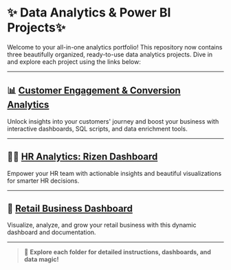 # ✨ Data Analytics & Power BI Projects✨

Welcome to your all-in-one analytics portfolio! This repository now contains three beautifully organized, ready-to-use data analytics projects. Dive in and explore each project using the links below:

---

## 📊 [Customer Engagement & Conversion Analytics](./Customer-Engagement-Analytics/README.md)
Unlock insights into your customers' journey and boost your business with interactive dashboards, SQL scripts, and data enrichment tools.

---

## 👩‍💼 [HR Analytics: Rizen Dashboard](./HR-Analytics-Rizen/README.md)
Empower your HR team with actionable insights and beautiful visualizations for smarter HR decisions.

---

## 🛒 [Retail Business Dashboard](./Retail-Business-Dashboard/README.md)
Visualize, analyze, and grow your retail business with this dynamic dashboard and documentation.

---

> 🚀 **Explore each folder for detailed instructions, dashboards, and data magic!**
